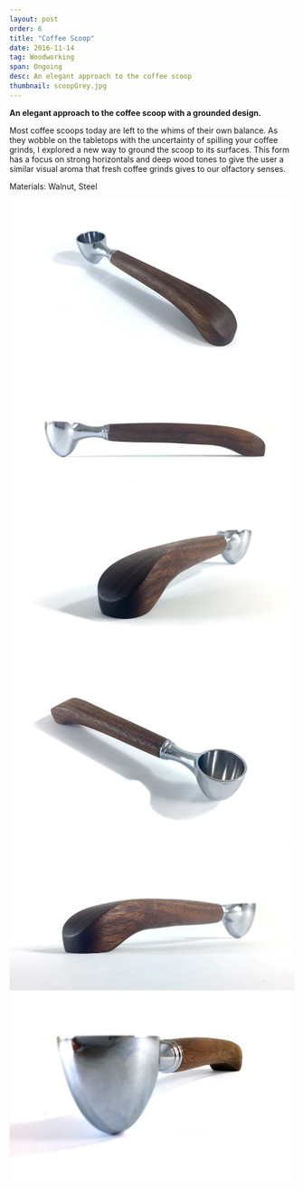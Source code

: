 ```yaml
---
layout: post
order: 6
title: "Coffee Scoop"
date: 2016-11-14
tag: Woodworking
span: Ongoing
desc: An elegant approach to the coffee scoop
thumbnail: scoopGrey.jpg
---
```


**An elegant approach to the coffee scoop with a grounded design.**

Most coffee scoops today are left to the whims of their own balance. As they wobble on the tabletops with the uncertainty of spilling your coffee grinds, I explored a new way to ground the scoop to its surfaces. This form has a focus on strong horizontals and deep wood tones to give the user a similar visual aroma that fresh coffee grinds gives to our olfactory senses.

Materials: Walnut, Steel 

<div>
<img src="../img/coffeescoop/scoop%201.jpg">
<img src="../img/coffeescoop/scoop%202.jpg">
<img src="../img/coffeescoop/scoop%203.jpg">
<img src="../img/coffeescoop/scoop%204.jpg">
<img src="../img/coffeescoop/scoop%205.jpg">
<img src="../img/coffeescoop/scoop%206.jpg">
</div>